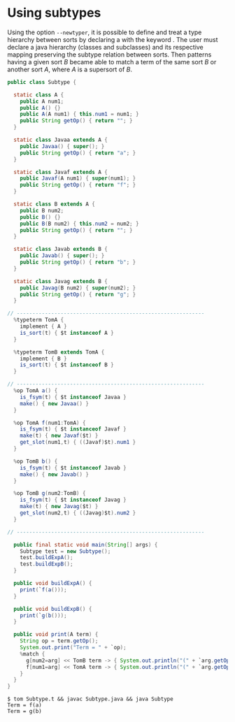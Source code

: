 # Using subtypes

Using the option `--newtyper`, it is possible to define and treat a type hierarchy between sorts by declaring a with the keyword . The user must declare a java hierarchy (classes and subclasses) and its respective mapping preserving the subtype relation between sorts. Then patterns having a given sort *B* became able to match a term of the same sort *B* or another sort *A*, where *A* is a supersort of *B*.

```java
public class Subtype {

  static class A {
    public A num1;
    public A() {}
    public A(A num1) { this.num1 = num1; }
    public String getOp() { return ""; }
  }

  static class Javaa extends A {
    public Javaa() { super(); }
    public String getOp() { return "a"; }
  }

  static class Javaf extends A {
    public Javaf(A num1) { super(num1); }
    public String getOp() { return "f"; }
  }

  static class B extends A {
    public B num2;
    public B() {}
    public B(B num2) { this.num2 = num2; }
    public String getOp() { return ""; }
  }

  static class Javab extends B {
    public Javab() { super(); }
    public String getOp() { return "b"; }
  }

  static class Javag extends B {
    public Javag(B num2) { super(num2); }
    public String getOp() { return "g"; }
  }

// ------------------------------------------------------------
  %typeterm TomA {
    implement { A }
    is_sort(t) { $t instanceof A }
  }

  %typeterm TomB extends TomA {
    implement { B }
    is_sort(t) { $t instanceof B }
  }

// ------------------------------------------------------------
  %op TomA a() {
    is_fsym(t) { $t instanceof Javaa }
    make() { new Javaa() }
  }

  %op TomA f(num1:TomA) {
    is_fsym(t) { $t instanceof Javaf }
    make(t) { new Javaf($t) }
    get_slot(num1,t) { ((Javaf)$t).num1 }
  }

  %op TomB b() {
    is_fsym(t) { $t instanceof Javab }
    make() { new Javab() }
  }

  %op TomB g(num2:TomB) {
    is_fsym(t) { $t instanceof Javag }
    make(t) { new Javag($t) }
    get_slot(num2,t) { ((Javag)$t).num2 }
  }

// ------------------------------------------------------------

  public final static void main(String[] args) {
    Subtype test = new Subtype();
    test.buildExpA();
    test.buildExpB();
  }

  public void buildExpA() {
    print(`f(a()));
  }

  public void buildExpB() {
    print(`g(b()));
  }

  public void print(A term) {
    String op = term.getOp();
    System.out.print("Term = " + `op);
    %match {
      g[num2=arg] << TomB term -> { System.out.println("(" + `arg.getOp() + ")"); }
      f[num1=arg] << TomA term -> { System.out.println("(" + `arg.getOp() + ")"); }
    }
  }
}
```

```
$ tom Subtype.t && javac Subtype.java && java Subtype
Term = f(a)
Term = g(b)
```
